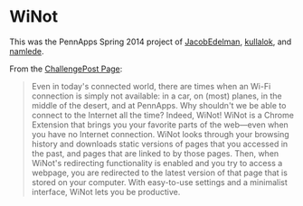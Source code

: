 WiNot
=====
This was the PennApps Spring 2014 project of [JacobEdelman](https://github.com/JacobEdelman), [kullalok](https://github.com/kullalok), and [namlede](https://github.com/namlede).

From the [ChallengePost Page](http://challengepost.com/software/winot):

> Even in today's connected world, there are times when an Wi-Fi connection is simply not available: in a car, on (most) planes, in the middle of the desert, and at PennApps. Why shouldn't we be able to connect to the Internet all the time? Indeed, WiNot! WiNot is a Chrome Extension that brings you your favorite parts of the web—even when you have no Internet connection. WiNot looks through your browsing history and downloads static versions of pages that you accessed in the past, and pages that are linked to by those pages. Then, when WiNot's redirecting functionality is enabled and you try to access a webpage, you are redirected to the latest version of that page that is stored on your computer. With easy-to-use settings and a minimalist interface, WiNot lets you be productive.

